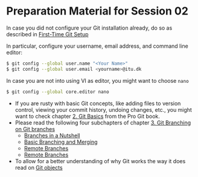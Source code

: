 # Preparation Material for Session 02


In case you did not configure your Git installation already, do so as described in [First-Time Git Setup](https://git-scm.com/book/en/v2/Getting-Started-First-Time-Git-Setup)

In particular, configure your username, email address, and command line editor: 

```bash
$ git config --global user.name "<Your Name>"
$ git config --global user.email <yourname>@itu.dk
```

In case you are not into using VI as editor, you might want to choose `nano`

```bash
$ git config --global core.editor nano
```

  * If you are rusty with basic Git concepts, like adding files to version control, viewing your commit history, undoing changes, etc., you might want to check chapter [2. Git Basics](https://git-scm.com/book/en/v2/Git-Branching-Branches-in-a-Nutshell) from the Pro Git book.
  * Please read the following four subchapters of chapter [3. Git Branching on Git branches](https://git-scm.com/book/en/v2/)
    - [Branches in a Nutshell](https://git-scm.com/book/en/v2/Git-Branching-Branches-in-a-Nutshell)
    - [Basic Branching and Merging](https://git-scm.com/book/en/v2/Git-Branching-Basic-Branching-and-Merging)
    - [Remote Branches](https://git-scm.com/book/en/v2/Git-Branching-Branch-Management)
    - [Remote Branches](https://git-scm.com/book/en/v2/Git-Branching-Remote-Branches)
  * To allow for a better understanding of why Git works the way it does read on [Git objects](https://git-scm.com/book/en/v2/Git-Internals-Git-Objects)


<!--

https://www.dummies.com/web-design-development/what-are-github-pull-requests/
https://docs.github.com/en/github/collaborating-with-issues-and-pull-requests/about-pull-requests



https://docs.github.com/en/github/collaborating-with-issues-and-pull-requests/about-collaborative-development-models



https://opensource.guide/legal/



-->


